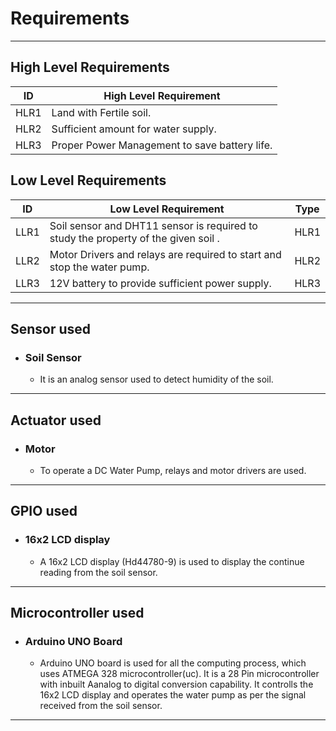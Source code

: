 # Requirements
---

##  High Level Requirements

| ID | High Level Requirement |
|----|------------------------|
| HLR1 | Land with Fertile soil. |
| HLR2 | Sufficient amount for water supply. | 
| HLR3 | Proper Power Management to save battery life. |

## Low Level Requirements

| ID | Low Level Requirement | Type |
|----|-----------------------|------|
| LLR1 | Soil sensor and DHT11 sensor is required to study the property of the given soil .| HLR1 |
| LLR2 | Motor Drivers and relays are required to start and stop the water pump. | HLR2 |
| LLR3 | 12V battery to provide sufficient power supply. | HLR3 |

---

## Sensor used

* ### Soil Sensor
  * It is an analog sensor used to detect humidity of the soil.
  
---

## Actuator used

* ### Motor
  * To operate a DC Water Pump, relays and motor drivers are used.
 
---
## GPIO used

* ### 16x2 LCD display
  * A 16x2 LCD display (Hd44780-9) is used to display the continue reading from the soil sensor.

---
## Microcontroller used

* ### Arduino UNO Board
  * Arduino UNO board is used for all the computing process, which uses ATMEGA 328 microcontroller(uc). It is a 28 Pin microcontroller with inbuilt Aanalog to digital conversion capability. It controlls the 16x2 LCD display and operates the water pump as per the signal received from the soil sensor.

---

